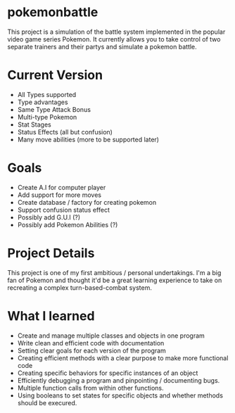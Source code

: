 # pokemonbattle

  This project is a simulation of the battle system implemented in the 
  popular video game series Pokemon. It currently allows you to take control
  of two separate trainers and their partys and simulate a pokemon battle.

# Current Version 

  - All Types supported
  - Type advantages
  - Same Type Attack Bonus
  - Multi-type Pokemon 
  - Stat Stages 
  - Status Effects (all but confusion)
  - Many move abilities (more to be supported later)

# Goals

  - Create A.I for computer player 
  - Add support for more moves 
  - Create database / factory for creating pokemon
  - Support confusion status effect 
  - Possibly add G.U.I (?)
  - Possibly add Pokemon Abilities (?) 
  
# Project Details
  
  This project is one of my first ambitious / personal undertakings. I'm a big
  fan of Pokemon and thought it'd be a great learning experience to take on 
  recreating a complex turn-based-combat system. 
  
# What I learned

  - Create and manage multiple classes and objects in one program
  - Write clean and efficient code with documentation
  - Setting clear goals for each version of the program 
  - Creating efficient methods with a clear purpose to make more functional code
  - Creating specific behaviors for specific instances of an object
  - Efficiently debugging a program and pinpointing / documenting bugs. 
  - Multiple function calls from within other functions.
  - Using booleans to set states for specific objects and whether methods should be execured. 
 
